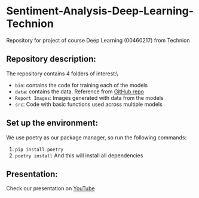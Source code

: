 # Sentiment-Analysis-Deep-Learning-Technion
Repository for project of course Deep Learning (00460217) from Technion

## Repository description:
The repository contains 4 folders of interest:\

* ```bin```: contains the code for training each of the models
* ```data```: contains the data. Reference from [GitHub repo](https://github.com/conversationai/unhealthy-conversations)
* ```Report Images```: Images generated with data from the models
* ```src```: Code with basic functions used across multiple models

## Set up the environment:
We use poetry as our package manager, so run the following commands:
1. ```pip install poetry```
2. ```poetry install```
And this will install all dependencies

## Presentation:
Check our presentation on [YouTube](https://www.youtube.com/watch?v=dQw4w9WgXcQ&list=RDdQw4w9WgXcQ&start_radio=1)


